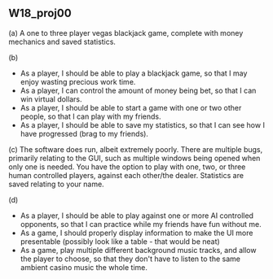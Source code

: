 ## W18_proj00 ##
(a) A one to three player vegas blackjack game, complete with money mechanics and saved statistics.

(b) 
- As a player, I should be able to play a blackjack game, so that I may enjoy wasting precious work time. 
- As a player, I can control the amount of money being bet, so that I can win virtual dollars.
- As a player, I should be able to start a game with one or two other people, so that I can play with my friends.
- As a player, I should be able to save my statistics, so that I can see how I have progressed (brag to my friends).

(c) The software does run, albeit extremely poorly. There are multiple bugs, primarily relating to the GUI, such as multiple windows being opened when only one is needed. You have the option to play with one, two, or three human controlled players, against each other/the dealer. Statistics are saved relating to your name. 

(d)
- As a player, I should be able to play against one or more AI controlled opponents, so that I can practice while my friends have fun without me.
- As a game, I should properly display information to make the UI more presentable (possibly look like a table - that would be neat)
- As a game, play multiple different background music tracks, and allow the player to choose, so that they don't have to listen to the same ambient casino music the whole time.

